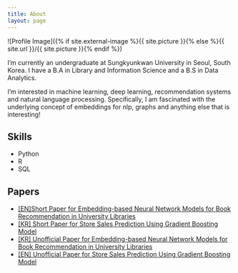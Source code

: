 ```yaml
---
title: About
layout: page
---
```

![Profile Image]({% if site.external-image %}{{ site.picture }}{% else %}{{ site.url }}/{{ site.picture }}{% endif %})

<p>I’m currently an undergraduate at Sungkyunkwan University in Seoul, South Korea. I have a B.A in Library and Information Science and a B.S in Data Analytics. </p>

<p>I’m interested in machine learning, deep learning, recommendation systems and natural language processing. 
Specifically, I am fascinated with the underlying concept of embeddings for nlp, graphs and anything else that is interesting! </p>

<h2>Skills</h2>

<ul class="skill-list">
	<li>Python</li>
	<li>R</li>
	<li>SQL</li>
	
</ul>


<h2>Papers</h2>

<ul>
	<li><A href = "https://ai-informetrics.github.io/papers/paper2.pdf">[EN]Short Paper for Embedding-based Neural Network Models for Book Recommendation in University Libraries</a></li> 
	<li><a href="https://www.kci.go.kr/kciportal/ci/sereArticleSearch/ciSereArtiView.kci?sereArticleSearchBean.artiId=ART002685871">[KR] Short Paper for Store Sales Prediction Using Gradient Boosting Model</a></li>
	<li><a href="https://github.com/jaeyoung-jane-choi/2020-CodeepLearning-Recommendation-System/blob/main/paperwork/2020_co_deep_learning_final_paper.pdf">[KR] Unofficial Paper for Embedding-based Neural Network Models for Book Recommendation in University Libraries </a></li>
	<li><a href="https://github.com/jaeyoung-jane-choi/papers/blob/main/Short_ENG_Store_sales_prediction.pdf">[EN] Unofficial Paper for Store Sales Prediction Using Gradient Boosting Model</a></li>
	
	

</ul>
